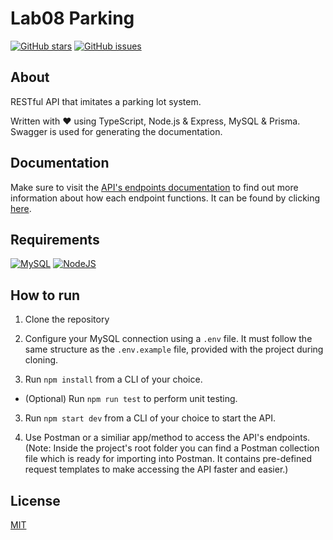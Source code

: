 # Lab08 Parking

[![GitHub stars](https://img.shields.io/github/stars/nathan1us/Lab08-Parking?style=flat-square)](https://github.com/nathan1us/Lab08-Parking/stargazers) [![GitHub issues](https://img.shields.io/github/issues/nathan1us/Lab08-Parking?style=flat-square)](https://github.com/nathan1us/Lab08-Parking/issues) 

## About

RESTful API that imitates a parking lot system.

Written with ❤️ using TypeScript, Node.js & Express, MySQL & Prisma. <br/>
Swagger is used for generating the documentation.

## Documentation

Make sure to visit the [API's endpoints documentation](https://nathan1us.github.io/Lab08-Parking/) to find out more information about how each endpoint functions. It can be found by clicking [here](https://nathan1us.github.io/Lab08-Parking/).

## Requirements

[![MySQL](https://img.shields.io/badge/mysql-%2300f.svg?style=for-the-badge&logo=mysql&logoColor=white)](https://dev.mysql.com/downloads/mysql/)
[![NodeJS](https://img.shields.io/badge/node.js-6DA55F?style=for-the-badge&logo=node.js&logoColor=white)](https://nodejs.org/en/)

## How to run

1. Clone the repository

2. Configure your MySQL connection using a `.env` file. It must follow the same structure as the `.env.example` file, provided with the project during cloning.

2. Run `npm install` from a CLI of your choice.

* (Optional) Run `npm run test` to perform unit testing.
3. Run `npm start dev` from a CLI of your choice to start the API.

4. Use Postman or a similiar app/method to access the API's endpoints. (Note: Inside the project's root folder you can find a Postman collection file which is ready for importing into Postman. It contains pre-defined request templates to make accessing the API faster and easier.)


## License

[MIT](./LICENSE.md)